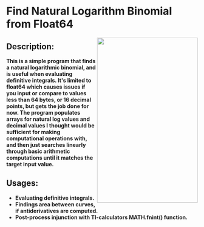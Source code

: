 <H1> Find Natural Logarithm Binomial from Float64 </H1>

<img align="right" width="265" height="435" src="https://user-images.githubusercontent.com/79816891/193723041-b1b8896b-cd8a-43fc-9170-6262229e274d.png">

<h2> Description: </h2>
<b> This is a simple program that finds a natural logarithmic binomial, and is useful when evaluating definitive integrals. It's limited to float64 which causes issues if you input or compare to values less than 64 bytes, or 16 decimal points, but gets the job done for now. The program populates arrays for natural log values and decimal values I thought would be sufficient for making computational operations with, and then just searches linearly through basic arithmetic computations until it matches the target input value.
                                                                                                                                  
<h2> Usages: </h2>
<ul>
  <li> Evaluating definitive integrals. </li>
  <li> Findings area between curves, if antiderivatives are computed. </li>
  <li> Post-process injunction with TI-calculators MATH.fnint() function. </li>


